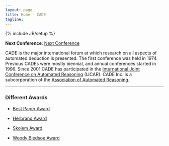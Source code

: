 ```yaml
---
layout: page
title: Home - CADE
tagline: 
---
```

{% include JB/setup %}

<div class="alert alert-info" role="alert">
	<strong>Next Conference</strong>: 
	<a href="http://cade-26.info">Next Conference </a>
</div>

CADE is the major international forum at which research on all aspects of automated deduction is presented. The first conference was held in 1974. Previous CADEs were mostly biennial, and annual conferences started in 1996. Since 2001 CADE has participated in the [International Joint Conference on Automated Reasoning](https://mystelven.github.io/IJCAR-website/) (IJCAR). CADE Inc. is a subcorporation of the [Association of Automated Reasoning](https://mystelven.github.io/Association-Automated-Reasoning/).

-----

### Different Awards

- [Best Paper Award](https://mystelven.github.io/CADE-website//Best-Paper-Award)

- [Herbrand Award](https://mystelven.github.io/CADE-website//Herbrand-Award)

- [Skolem Award](https://mystelven.github.io/CADE-website//Skolem-Award)

- [Woody Bledsoe Award](https://mystelven.github.io/CADE-website//WoodyBledsoeAward)
